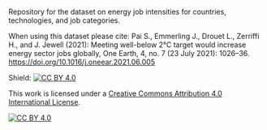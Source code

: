 Repository for the dataset on energy job intensities for countries, technologies, and job categories.

When using this dataset please cite: Pai S., Emmerling J., Drouet L., Zerriffi H., and J. Jewell (2021): Meeting well-below 2°C target would increase energy sector jobs globally, One Earth, 4, no. 7 (23 July 2021): 1026–36. https://doi.org/10.1016/j.oneear.2021.06.005


Shield: [![CC BY 4.0][cc-by-shield]][cc-by]

This work is licensed under a
[Creative Commons Attribution 4.0 International License][cc-by].

[![CC BY 4.0][cc-by-image]][cc-by]

[cc-by]: http://creativecommons.org/licenses/by/4.0/
[cc-by-image]: https://i.creativecommons.org/l/by/4.0/88x31.png
[cc-by-shield]: https://img.shields.io/badge/License-CC%20BY%204.0-lightgrey.svg